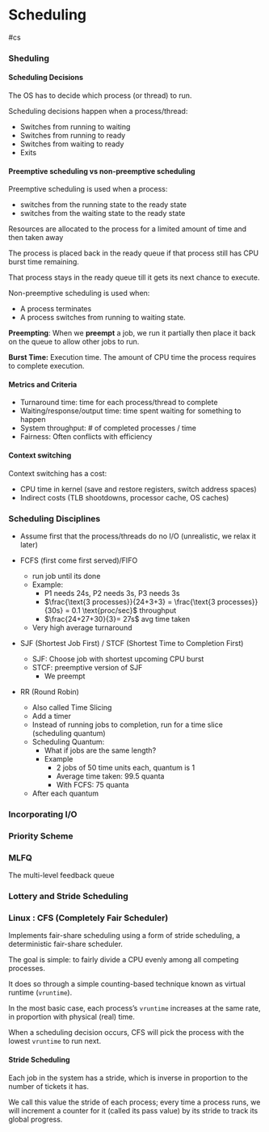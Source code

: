 # Scheduling
#cs 

### Sheduling
#### Scheduling Decisions

The OS has to decide which process (or thread) to run.

Scheduling decisions happen when a process/thread:
- Switches from running to waiting
- Switches from running to ready
- Switches from waiting to ready
- Exits

#### Preemptive scheduling vs non-preemptive scheduling


Preemptive scheduling is used when a process: 
- switches from the running state to the ready state
- switches from the waiting state to the ready state

Resources are allocated to the process for a limited amount of time and then taken away

The process is placed back in the ready queue if that process still has CPU burst time remaining. 

That process stays in the ready queue till it gets its next chance to execute.


Non-preemptive scheduling is used when:
- A process terminates
- A process switches from running to waiting state.

**Preempting**: When we **preempt** a job, we run it partially then place it back on the queue to allow other jobs to run. 

**Burst Time:** Execution time. The amount of CPU time the process requires to complete execution.

#### Metrics and Criteria

- Turnaround time: time for each process/thread to complete 
- Waiting/response/output time: time spent waiting for something to happen
- System throughput: # of completed processes / time
- Fairness: Often conflicts with efficiency

#### Context switching 

Context switching has a cost:
- CPU time in kernel (save and restore registers, switch address spaces)
- Indirect costs (TLB shootdowns, processor cache, OS caches)

### Scheduling Disciplines

- Assume first that the process/threads do no I/O (unrealistic, we relax it later)
  
- FCFS (first come first served)/FIFO
	- run job until its done
	- Example:
		- P1 needs 24s, P2 needs 3s, P3 needs 3s
		- $\frac{\text{3 processes}}{24+3+3} = \frac{\text{3 processes}}{30s} = 0.1 \text{proc/sec}$ throughput
		- $\frac{24+27+30}{3}= 27s$ avg time taken
	- Very high average turnaround
	  
- SJF (Shortest Job First) / STCF (Shortest Time to Completion First)
	- SJF: Choose job with shortest upcoming CPU burst
	- STCF: preemptive version of SJF
		- We preempt 
	  
- RR (Round Robin) 
	- Also called Time Slicing
	- Add a timer
	- Instead of running jobs to completion, run for a time slice (scheduling quantum)
	- Scheduling Quantum:
		- What if jobs are the same length?
		- Example
			- 2 jobs of 50 time units each, quantum is 1
			- Average time taken: 99.5 quanta
			- With FCFS: 75 quanta
	- After each quantum

### Incorporating I/O


### Priority Scheme


### MLFQ

The multi-level feedback queue

### Lottery and Stride Scheduling

### Linux : CFS (Completely Fair Scheduler)

Implements fair-share scheduling using a form of stride scheduling, a deterministic fair-share scheduler.

The goal is simple: to fairly divide a CPU evenly among all competing processes. 

It does so through a simple counting-based technique known as virtual runtime (`vruntime`).

In the most basic case, each process’s `vruntime` increases at the same rate, in proportion with physical (real) time. 

When a scheduling decision occurs, CFS will pick the process with the lowest `vruntime` to run next.
#### Stride Scheduling

Each job in the system has a stride, which is inverse in proportion to the number of tickets it has. 

We call this value the stride of each process; every time a process runs, we will increment a counter for it (called its pass value) by its stride to track its global progress.

